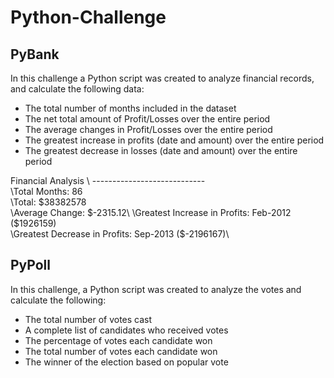 # Python-Challenge


## PyBank

In this challenge a Python script was created to analyze financial records, and calculate the following data:
* The total number of months included in the dataset
* The net total amount of Profit/Losses over the entire period
* The average changes in Profit/Losses over the entire period
* The greatest increase in profits (date and amount) over the entire period
* The greatest decrease in losses (date and amount) over the entire period

Financial Analysis
\ ---------------------------- \
\Total Months: 86\
\Total: $38382578\
\Average  Change: $-2315.12\
\Greatest Increase in Profits: Feb-2012 ($1926159)\
\Greatest Decrease in Profits: Sep-2013 ($-2196167)\


## PyPoll

In this challenge, a Python script was created to analyze the votes and calculate the following:
* The total number of votes cast
* A complete list of candidates who received votes
* The percentage of votes each candidate won
* The total number of votes each candidate won
* The winner of the election based on popular vote


